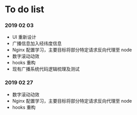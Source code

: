 # To do list

### 2019 02 03

- UI 重新设计
- 广播信息加入经纬度信息
- Nginx 配置学习，主要目标将部分特定请求反向代理至 node
- 数字滚动动效
- hooks 重构
- 现有广播系统代码逻辑梳理及测试

### 2019 02 27

- 数字滚动动效
- Nginx 配置学习，主要目标将部分特定请求反向代理至 node
- hooks 重构